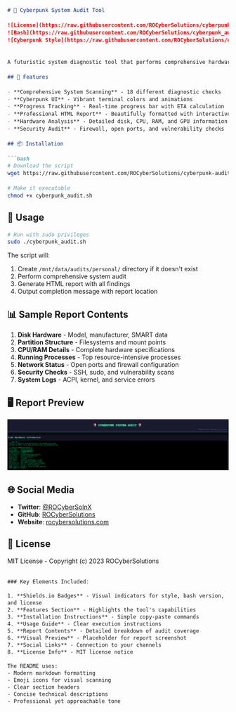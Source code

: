 ```markdown
# 🚀 Cyberpunk System Audit Tool

![License](https://raw.githubusercontent.com/ROCyberSolutions/cyberpunk_audit/main/MIT.JPG)
![Bash](https://raw.githubusercontent.com/ROCyberSolutions/cyberpunk_audit/main/bash.JPG)
![Cyberpunk Style](https://raw.githubusercontent.com/ROCyberSolutions/cyberpunk_audit/main/style.JPG)


A futuristic system diagnostic tool that performs comprehensive hardware and software audits with cyberpunk aesthetics.

## 🌟 Features

- **Comprehensive System Scanning** - 18 different diagnostic checks
- **Cyberpunk UI** - Vibrant terminal colors and animations
- **Progress Tracking** - Real-time progress bar with ETA calculation
- **Professional HTML Report** - Beautifully formatted with interactive elements
- **Hardware Analysis** - Detailed disk, CPU, RAM, and GPU information
- **Security Audit** - Firewall, open ports, and vulnerability checks

## 📦 Installation

```bash
# Download the script
wget https://raw.githubusercontent.com/ROCyberSolutions/cyberpunk-audit/main/cyberpunk_audit.sh

# Make it executable
chmod +x cyberpunk_audit.sh
```

## 🚀 Usage

```bash
# Run with sudo privileges
sudo ./cyberpunk_audit.sh
```

The script will:
1. Create `/mnt/data/audits/personal/` directory if it doesn't exist
2. Perform comprehensive system audit
3. Generate HTML report with all findings
4. Output completion message with report location

## 📊 Sample Report Contents

1. **Disk Hardware** - Model, manufacturer, SMART data
2. **Partition Structure** - Filesystems and mount points  
3. **CPU/RAM Details** - Complete hardware specifications
4. **Running Processes** - Top resource-intensive processes
5. **Network Status** - Open ports and firewall configuration
6. **Security Checks** - SSH, sudo, and vulnerability scans
7. **System Logs** - ACPI, kernel, and service errors

## 🖥️ Report Preview

![HTML Report Preview](https://github.com/ROCyberSolutions/cyberpunk_audit/blob/main/1.png)

## 🌐 Social Media

- **Twitter**: [@ROCyberSolnX](https://x.com/ROCyberSolnX)
- **GitHub**: [ROCyberSolutions](https://github.com/ROCyberSolutions)
- **Website**: [rocybersolutions.com](https://rocybersolutions.com)

## 📜 License

MIT License - Copyright (c) 2023 ROCyberSolutions

```

### Key Elements Included:

1. **Shields.io Badges** - Visual indicators for style, bash version, and license
2. **Features Section** - Highlights the tool's capabilities
3. **Installation Instructions** - Simple copy-paste commands
4. **Usage Guide** - Clear execution instructions
5. **Report Contents** - Detailed breakdown of audit coverage
6. **Visual Preview** - Placeholder for report screenshot
7. **Social Links** - Connection to your channels
8. **License Info** - MIT license notice

The README uses:
- Modern markdown formatting
- Emoji icons for visual scanning
- Clear section headers
- Concise technical descriptions
- Professional yet approachable tone

